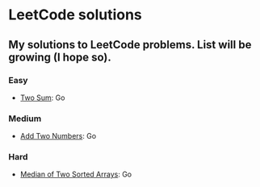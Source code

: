 # LeetCode solutions

## My solutions to LeetCode problems. List will be growing (I hope so).

### Easy
* [Two Sum](https://leetcode.com/problems/two-sum/): Go
### Medium
* [Add Two Numbers](https://leetcode.com/problems/add-two-numbers/): Go
### Hard
* [Median of Two Sorted Arrays](https://leetcode.com/problems/median-of-two-sorted-arrays/): Go